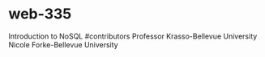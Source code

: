 # web-335
Introduction to NoSQL   #contributors Professor Krasso-Bellevue University Nicole Forke-Bellevue University
